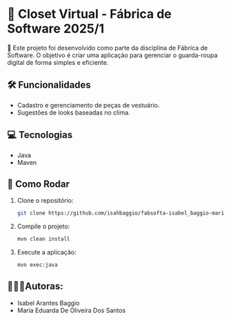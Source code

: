 #  🧥 Closet Virtual - Fábrica de Software 2025/1

 📌 Este projeto foi desenvolvido como parte da disciplina de Fábrica de Software. O objetivo é criar uma aplicação para gerenciar o guarda-roupa digital de forma simples e eficiente.

##  🛠 Funcionalidades

- Cadastro e gerenciamento de peças de vestuário.
- Sugestões de looks baseadas no clima.

##  💻 Tecnologias

- Java
- Maven

##  🚀 Como Rodar

1. Clone o repositório:

   ```bash
   git clone https://github.com/isahbaggio/fabsofta-isabel_baggio-maria_eduarda.git

2. Compile o projeto:

   ```bash
   mvn clean install

3. Execute a aplicação:

   ```bash
   mvn exec:java

## 👩‍🤝‍👩Autoras:
- Isabel Arantes Baggio
- Maria Eduarda De Oliveira Dos Santos
